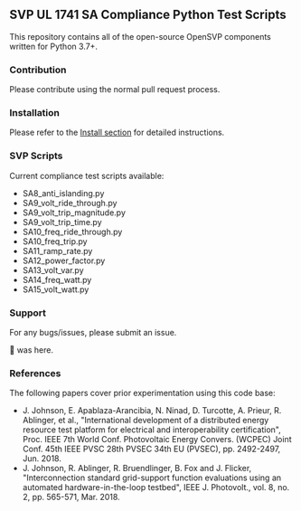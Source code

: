## SVP UL 1741 SA Compliance Python Test Scripts
This repository contains all of the open-source OpenSVP components written for Python 3.7+. 

### Contribution
Please contribute using the normal pull request process. 

### Installation
Please refer to the [Install section](https://github.com/jayatsandia/svp_energy_lab) for detailed instructions. 

### SVP Scripts
Current compliance test scripts available:
  - SA8_anti_islanding.py
  - SA9_volt_ride_through.py
  - SA9_volt_trip_magnitude.py
  - SA9_volt_trip_time.py
  - SA10_freq_ride_through.py
  - SA10_freq_trip.py
  - SA11_ramp_rate.py
  - SA12_power_factor.py
  - SA13_volt_var.py
  - SA14_freq_watt.py
  - SA15_volt_watt.py
 
### Support

For any bugs/issues, please submit an issue.

🐙 was here.

### References
The following papers cover prior experimentation using this code base: 
* J. Johnson, E. Apablaza-Arancibia, N. Ninad, D. Turcotte, A. Prieur, R. Ablinger, et al., "International development of a distributed energy resource test platform for electrical and interoperability certification", Proc. IEEE 7th World Conf. Photovoltaic Energy Convers. (WCPEC) Joint Conf. 45th IEEE PVSC 28th PVSEC 34th EU (PVSEC), pp. 2492-2497, Jun. 2018.
 * J. Johnson, R. Ablinger, R. Bruendlinger, B. Fox and J. Flicker, "Interconnection standard grid-support function evaluations using an automated hardware-in-the-loop testbed", IEEE J. Photovolt., vol. 8, no. 2, pp. 565-571, Mar. 2018.

